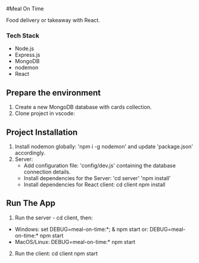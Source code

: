 #Meal On Time

Food delivery or takeaway with React.

### Tech Stack

- Node.js
- Express.js
- MongoDB
- nodemon
- React

## Prepare the environment

1. Create a new MongoDB database with cards collection.
2. Clone project in vscode:

## Project Installation

1. Install nodemon globally: 'npm i -g nodemon' and update 'package.json' accordingly.
2. Server:
   - Add configuration file: 'config/dev.js' containing the database connection details.
   - Install dependencies for the Server:
     'cd server'
     'npm install'
   - Install dependencies for React client:
     cd client
     npm install

## Run The App

1. Run the server - cd client, then:

- Windows: set DEBUG=meal-on-time:\*; & npm start
  or: DEBUG=meal-on-time:\* npm start
- MacOS/Linux: DEBUG=meal-on-time:\* npm start

2. Run the client:
   cd client
   npm start
